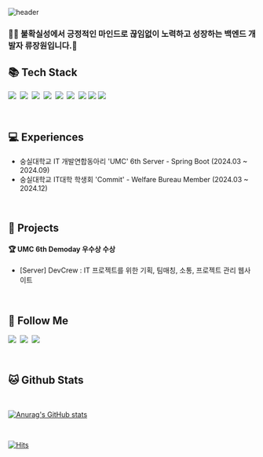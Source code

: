 <div align="left">

![header](https://capsule-render.vercel.app/api?type=waving&color=gradient&height=210&section=header&text=JangWon%20Ryu&fontColor=000000&fontSize=70&fontAlign=50&fontAlignY=32&desc=%20&descSize=25&descAlign=75&descAlignY=55)

### 👨‍💻 불확실성에서 긍정적인 마인드로 끊임없이 노력하고 성장하는 백엔드 개발자 류장원입니다.👋


## 📚 Tech Stack 
<p align="left">
  <img src="https://img.shields.io/badge/Java-007396?style=flat-square&logo=Conda-Forge&logoColor=white"/>&nbsp;
  <img src="https://img.shields.io/badge/Spring-6DB33F?style=flat-square&logo=Spring&logoColor=white"/>&nbsp;
  <img src="https://img.shields.io/badge/SpringBoot-6DB33F?style=flat-square&logo=SpringBoot&logoColor=white"/>&nbsp;
  <img src="https://img.shields.io/badge/C-00599C?style=flat-square&logo=c%2B%2B&logoColor=white"/>&nbsp;
  <img src="https://img.shields.io/badge/Python-3776AB?style=flat-square&logo=Python&logoColor=white"/>&nbsp;
  <img src="https://img.shields.io/badge/Postman-FF6C37?style=flat-square&logo=Postman&logoColor=white"/>&nbsp;
  <img src="https://img.shields.io/badge/Swagger-85EA2D?style=flat-square&logo=swagger&logoColor=white"/>
  <img src="https://img.shields.io/badge/Amazon EC2-FF9900?style=flat-square&logo=Amazon EC2&logoColor=white"/>
  <img src="https://img.shields.io/badge/Amazon S3-569A31?style=flat-square&logo=Amazon S3&logoColor=white"/>
</p>

<br>

## 💻 Experiences
- 숭실대학교 IT 개발연합동아리 'UMC' 6th Server - Spring Boot (2024.03 ~ 2024.09)
- 숭실대학교 IT대학 학생회 'Commit' - Welfare Bureau Member (2024.03 ~ 2024.12)


<br>

## 💫 Projects
#### 🏆 UMC 6th Demoday 우수상 수상
- [Server] DevCrew : IT 프로젝트를 위한 기획, 팀매칭, 소통, 프로젝트 관리 웹사이트



<br>

## 🔎 Follow Me 
<p align="left">
  <a href="https://velog.io/@jangwon/posts"><img src="https://img.shields.io/badge/Velog-20C997?style=flat-square&logo=Velog&logoColor=white"></a>&nbsp
  <a href="https://eggplant-rain-8d0.notion.site/1dd29143b8f9437183bac78cd7a9c1c9?pvs=74"><img src="https://img.shields.io/badge/Portfolio-000000?style=flat-square&logo=Notion&logoColor=white"/></a>&nbsp
  <a href="https://www.instagram.com/j.circle_r/"><img src="https://img.shields.io/badge/Instagram-E4405F?style=flat-square&logo=Instagram&logoColor=white"/></a>
</p>
<br>

## 🐱 Github Stats
<br>

[![Anurag's GitHub stats](https://github-readme-stats.vercel.app/api?username=Jangwon0319&hide_title=true&show_icons=true&include_all_commits=true&disable_animations=true&theme=vue)](https://github.com/anuraghazra/github-readme-stats) 

<br>

[![Hits](https://hits.seeyoufarm.com/api/count/incr/badge.svg?url=https%3A%2F%2Fgithub.com%2FJangwon0319&count_bg=%23E9CEC4&title_bg=%23D992E3&icon=&icon_color=%23E7E7E7&title=hits&edge_flat=false)](https://hits.seeyoufarm.com)

</div>








